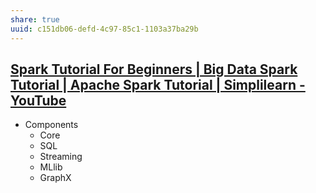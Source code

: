 ```yaml
---
share: true
uuid: c151db06-defd-4c97-85c1-1103a37ba29b
---
```

## [Spark Tutorial For Beginners | Big Data Spark Tutorial | Apache Spark Tutorial | Simplilearn - YouTube](https://www.youtube.com/watch?v=QaoJNXW6SQo)

* Components
  * Core
  * SQL
  * Streaming
  * MLlib
  * GraphX